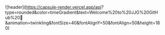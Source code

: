 ![header](https://capsule-render.vercel.app/api?
type=rounded&color=timeGradient&text=Welcome%20to%20JJG%20GitHub%20👋
&animation=twinkling&fontSize=40&fontAlignY=50&fontAlign=50&height=180)

<!--
**JinGyeol/JinGyeol** is a ✨ _special_ ✨ repository because its `README.md` (this file) appears on your GitHub profile.

Here are some ideas to get you started:

- 🔭 I’m currently working on ...
- 🌱 I’m currently learning ...
- 👯 I’m looking to collaborate on ...
- 🤔 I’m looking for help with ...
- 💬 Ask me about ...
- 📫 How to reach me: ...
- 😄 Pronouns: ...
- ⚡ Fun fact: ...
-->
